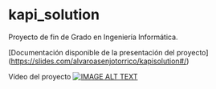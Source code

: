 # kapi_solution

Proyecto de fin de Grado en Ingeniería Informática.

[Documentación disponible de la presentación del proyecto] (https://slides.com/alvaroasenjotorrico/kapisolution#/)

Vídeo del proyecto
[![IMAGE ALT TEXT](https://img.youtube.com/vi/khXT5mA0IMY/0.jpg)](https://www.youtube.com/watch?v=khXT5mA0IMY)
